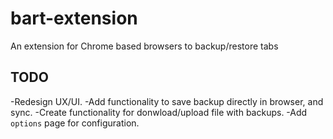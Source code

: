 # bart-extension

An extension for Chrome based browsers to backup/restore tabs

## TODO

-Redesign UX/UI.
-Add functionality to save backup directly in browser, and sync.
-Create functionality for donwload/upload file with backups.
-Add `options` page for configuration.
